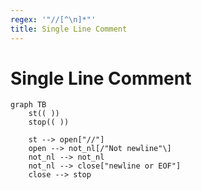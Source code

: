 ```yaml
---
regex: '"//[^\n]*"'
title: Single Line Comment
---
```


# Single Line Comment

```mermaid
graph TB
	st(( ))
	stop(( ))

	st --> open["//"]
	open --> not_nl[/"Not newline"\]
	not_nl --> not_nl
	not_nl --> close["newline or EOF"]
	close --> stop
```
